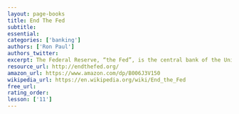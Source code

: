 ```yaml
---
layout: page-books
title: End The Fed
subtitle: 
essential: 
categories: ['banking']
authors: ['Ron Paul']
authors_twitter: 
excerpt: The Federal Reserve, “the Fed”, is the central bank of the United States of America that was created in 1913 by Congress. It is a banking cartel that has a government-granted monopoly on the creation of money and credit.
resource_url: http://endthefed.org/
amazon_url: https://www.amazon.com/dp/B006J3V150
wikipedia_url: https://en.wikipedia.org/wiki/End_the_Fed
free_url: 
rating_order: 
lesson: ['11']
---
```

